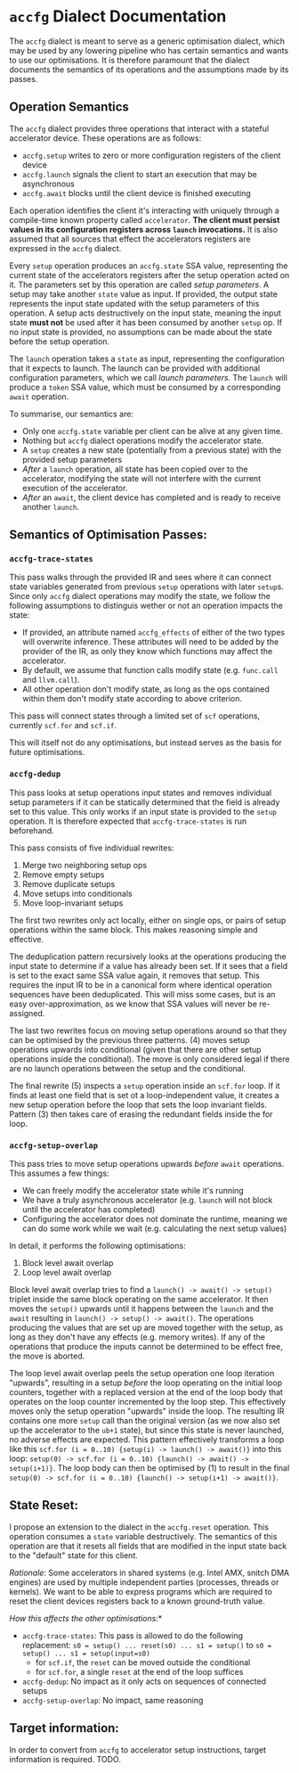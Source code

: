 # `accfg` Dialect Documentation

The `accfg` dialect is meant to serve as a generic optimisation dialect, which may be used by any lowering pipeline
who has certain semantics and wants to use our optimisations. It is therefore paramount that the dialect documents
the semantics of its operations and the assumptions made by its passes.

## Operation Semantics

The `accfg` dialect provides three operations that interact with a stateful accelerator device. These operations are as
follows:

- `accfg.setup` writes to zero or more configuration registers of the client device
- `accfg.launch` signals the client to start an execution that may be asynchronous
- `accfg.await` blocks until the client device is finished executing

Each operation identifies the client it's interacting with uniquely through a compile-time known property called
`accelerator`. **The client must persist values in its configuration registers across `launch` invocations.**
It is also assumed that all sources that effect the accelerators registers are expressed in the `accfg` dialect.

Every `setup` operation produces an `accfg.state` SSA value, representing the current state of the accelerators
registers after the setup operation acted on it. The parameters set by this operation are called *setup parameters*.
A setup may take another `state` value as input. If provided, the output state represents the input state updated
with the setup parameters of this operation. A setup acts destructively on the input state, meaning the input state
**must not** be used after it has been consumed by another `setup` op. If no input state is provided, no assumptions
can be made about the state before the setup operation.

The `launch` operation takes a `state` as input, representing the configuration that it expects to launch. The launch
can be provided with additional configuration parameters, which we call *launch parameters*. The `launch` will produce a
`token` SSA value, which must be consumed by a corresponding `await` operation.


To summarise, our semantics are:
- Only one `accfg.state` variable per client can be alive at any given time.
- Nothing but `accfg` dialect operations modify the accelerator state.
- A `setup` creates a new state (potentially from a previous state) with the provided setup parameters
- *After* a `launch` operation, all state has been copied over to the accelerator, modifying the state will not
  interfere with the current execution of the accelerator.
- *After* an `await`, the client device has completed and is ready to receive another `launch`.


## Semantics of Optimisation Passes:

### `accfg-trace-states`

This pass walks through the provided IR and sees where it can connect state variables generated from previous `setup`
operations with later `setup`s. Since only `accfg` dialect operations may modify the state, we follow the following
assumptions to distinguis wether or not an operation impacts the state:

- If provided, an attribute named `accfg_effects` of either of the two types will overwrite inference.
  These attributes will need to be added by the provider of the IR, as only they know which functions may affect
  the accelerator.
- By default, we assume that function calls modify state (e.g. `func.call` and `llvm.call`).
- All other operation don't modify state, as long as the ops contained within them don't modify state according
  to above criterion.

This pass will connect states through a limited set of `scf` operations, currently `scf.for` and `scf.if`.

This will itself not do any optimisations, but instead serves as the basis for future optimisations.

### `accfg-dedup`

This pass looks at setup operations input states and removes individual setup parameters if it can be statically
determined that the field is already set to this value. This only works if an input state is provided to the
`setup` operation. It is therefore expected that `accfg-trace-states` is run beforehand.

This pass consists of five individual rewrites:

1. Merge two neighboring setup ops
2. Remove empty setups
3. Remove duplicate setups
4. Move setups into conditionals
5. Move loop-invariant setups

The first two rewrites only act locally, either on single ops, or pairs of setup operations within the same block.
This makes reasoning simple and effective.

The deduplication pattern recursively looks at the operations producing the input state to determine if a value
has already been set. If it sees that a field is set to the exact same SSA value again, it removes that setup. This
requires the input IR to be in a canonical form where identical operation sequences have been deduplicated. This will
miss some cases, but is an easy over-approximation, as we know that SSA values will never be re-assigned.

The last two rewrites focus on moving setup operations around so that they can be optimised by the previous three
patterns. (4) moves setup operations upwards into conditional (given that there are other setup operations inside
the conditional). The move is only considered legal if there are no launch operations between the setup and the
conditional.

The final rewrite (5) inspects a `setup` operation inside an `scf.for` loop. If it finds at least one field that is
set ot a loop-independent value, it creates a new setup operation before the loop that sets the loop invariant fields.
Pattern (3) then takes care of erasing the redundant fields inside the for loop.


### `accfg-setup-overlap`

This pass tries to move setup operations upwards *before* `await` operations. This assumes a few things:

- We can freely modify the accelerator state while it's running
- We have a truly asynchronous accelerator (e.g. `launch` will not block until the accelerator has completed)
- Configuring the accelerator does not dominate the runtime, meaning we can do some work while we wait (e.g. calculating
  the next setup values)

In detail, it performs the following optimisations:

1. Block level await overlap
2. Loop level await overlap

Block level await overlap tries to find a `launch() -> await() -> setup()` triplet inside the same block operating on
the same accelerator. It then moves the `setup()` upwards until it happens between the `launch` and the `await`
resulting in `launch() -> setup() -> await()`. The operations producing the values that are set up are moved together
with the setup, as long as they don't have any effects (e.g. memory writes). If any of the operations that produce the
inputs cannot be determined to be effect free, the move is aborted.

The loop level await overlap peels the setup operation one loop iteration "upwards", resulting in a setup *before* the
loop operating on the initial loop counters, together with a replaced version at the end of the loop body that operates
on the loop counter incremented by the loop step. This effectively moves only the setup operation "upwards" inside the
loop. The resulting IR contains one more `setup` call than the original version (as we now also set up the accelerator
to the `ub+1` state), but since this state is never launched, no adverse effects are expected. This pattern effectively
transforms a loop like this `scf.for (i = 0..10) {setup(i) -> launch() -> await()}` into this loop:
`setup(0) -> scf.for (i = 0..10) {launch() -> await() -> setup(i+1)}`. The loop body can then be optimised by (1) to
result in the final `setup(0) -> scf.for (i = 0..10) {launch() -> setup(i+1) -> await()}`.

## State Reset:

I propose an extension to the dialect in the `accfg.reset` operation. This operation consumes a `state` variable
destructively. The semantics of this operation are that it resets all fields that are modified in the input state
back to the "default" state for this client.

*Rationale:* Some accelerators in shared systems (e.g. Intel AMX, snitch DMA engines) are used by multiple independent
parties (processes, threads or kernels). We want to be able to express programs which are required to reset the client
devices registers back to a known ground-truth value.

*How this affects the other optimisations:**
- `accfg-trace-states`: This pass is allowed to do the following replacement:
  `s0 = setup() ... reset(s0) ... s1 = setup()` to `s0 = setup() ... s1 = setup(input=s0)`
  - for `scf.if`, the `reset` can be moved outside the conditional
  - for `scf.for`, a single `reset` at the end of the loop suffices
- `accfg-dedup`: No impact as it only acts on sequences of connected setups
- `accfg-setup-overlap`: No impact, same reasoning

## Target information:

In order to convert from `accfg` to accelerator setup instructions, target information is required. TODO.

